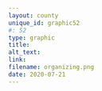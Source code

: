```yaml
---
layout: county 
unique_id: graphic52
#: 52
type: graphic
title: 
alt_text: 
link: 
filename: organizing.png
date: 2020-07-21
---
```


